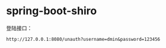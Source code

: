 # spring-boot-shiro

 登陆接口：
 
    
    http://127.0.0.1:8080/unauth?username=dmin&password=123456    